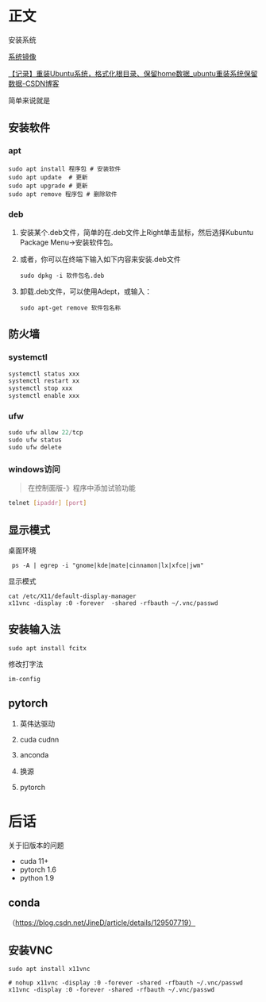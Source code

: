 # 正文

安装系统

[系统镜像](https://blog.csdn.net/weixin_45498383/article/details/131047312)

[【记录】重装Ubuntu系统，格式化根目录、保留home数据_ubuntu重装系统保留数据-CSDN博客](https://blog.csdn.net/qq_46248455/article/details/133818175)

简单来说就是

## 安装软件

### apt

```shell
sudo apt install 程序包 # 安装软件
sudo apt update  # 更新
sudo apt upgrade # 更新
sudo apt remove 程序包 # 删除软件
```

### deb

1. 安装某个.deb文件，简单的在.deb文件上Right单击鼠标，然后选择Kubuntu Package Menu->安装软件包。

2. 或者，你可以在终端下输入如下内容来安装.deb文件

   ```shell
   sudo dpkg -i 软件包名.deb
   ```

3. 卸载.deb文件，可以使用Adept，或输入：

   ```shell
   sudo apt-get remove 软件包名称
   ```

## 防火墙

### systemctl

```powershell
systemctl status xxx
systemctl restart xx
systemctl stop xxx
systemctl enable xxx
```

### ufw

```powershell
sudo ufw allow 22/tcp
sudo ufw status
sudo ufw delete
```

### windows访问

> 在控制面版-》程序中添加试验功能

```sh
telnet [ipaddr] [port]
```



## 显示模式

桌面环境

```shell
 ps -A | egrep -i "gnome|kde|mate|cinnamon|lx|xfce|jwm"
```

显示模式

```shell
cat /etc/X11/default-display-manager
x11vnc -display :0 -forever  -shared -rfbauth ~/.vnc/passwd
```



## 安装输入法



```shell
sudo apt install fcitx
```

修改打字法

```shell
im-config
```

## pytorch

1. 英伟达驱动

2. cuda cudnn

3. anconda

4. 换源

5. pytorch

   

# 后话

关于旧版本的问题

- cuda 11+
- pytorch 1.6
- python 1.9





## conda

（https://blog.csdn.net/JineD/article/details/129507719）

## 安装VNC



```shell
sudo apt install x11vnc

# nohup x11vnc -display :0 -forever -shared -rfbauth ~/.vnc/passwd
x11vnc -display :0 -forever -shared -rfbauth ~/.vnc/passwd
```
